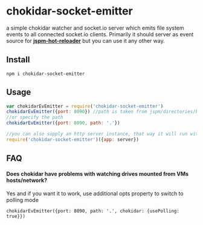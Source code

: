 # chokidar-socket-emitter
a simple chokidar watcher and socket.io server which emits file system events to all connected socket.io clients. Primarily it should server as event source for **[jspm-hot-reloader](https://github.com/capaj/jspm-hot-reloader)** but you can use it any other way.

## Install
```
npm i chokidar-socket-emitter
```

## Usage
```javascript
var chokidarEvEmitter = require('chokidar-socket-emitter')
chokidarEvEmitter({port: 8090}) //path is taken from jspm/directories/baseURL or if that is not set up, '.' is used
//or specify the path
chokidarEvEmitter({port: 8090, path: '.'})

//you can also supply an http server instance, that way it will run withing your server on your own port
require('chokidar-socket-emitter')({app: server})
```

## FAQ

#### Does chokidar have problems with watching drives mounted from VMs hosts/network?
Yes and if you want it to work, use additional opts property to switch to polling mode
```
chokidarEvEmitter({port: 8090, path: '.', chokidar: {usePolling: true}})
```

